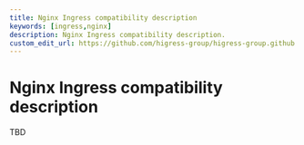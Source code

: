 ```yaml
---
title: Nginx Ingress compatibility description
keywords: [ingress,nginx]
description: Nginx Ingress compatibility description.
custom_edit_url: https://github.com/higress-group/higress-group.github.io/blob/main/src/content/docs/latest/en/user/nginx-ingress.md
---
```


# Nginx Ingress compatibility description

TBD

